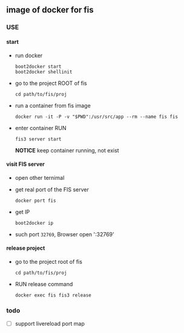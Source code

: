 ## image of docker for fis


### USE

#### start

- run docker

    ```
    boot2docker start
    boot2docker shellinit
    ```
- go to the project ROOT of fis

    ```
    cd path/to/fis/proj
    ```
- run a container from fis image

    ```
    docker run -it -P -v "$PWD":/usr/src/app --rm --name fis fis
    ```

- enter container RUN

    ```
    fis3 server start
    ```

    **NOTICE** keep container running, not exist

#### visit FIS server

- open other ternimal
- get real port of the FIS server

    ```
    docker port fis
    ```

- get IP

    ```
    boot2docker ip
    ```
- such port `32769`, Browser open '<pi>:32769'

#### release project

- go to the project root of fis

    ```
    cd path/to/fis/proj
    ```

- RUN release command
    
    ```
    docker exec fis fis3 release
    ```

### todo

- [ ] support livereload port map